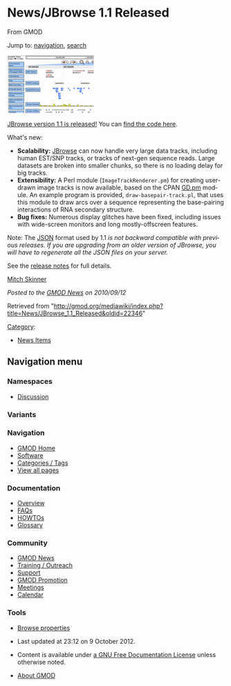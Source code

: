 <div id="mw-page-base" class="noprint">

</div>

<div id="mw-head-base" class="noprint">

</div>

<div id="content" class="mw-body" role="main">

<span id="top"></span>

<div id="mw-js-message" style="display:none;">

</div>



# <span dir="auto">News/JBrowse 1.1 Released</span>

<div id="bodyContent">

<div id="siteSub">

From GMOD

</div>

<div id="contentSub">

</div>

<div id="jump-to-nav" class="mw-jump">

Jump to: [navigation](#mw-navigation), [search](#p-search)

</div>

<div id="mw-content-text" class="mw-content-ltr" lang="en" dir="ltr">

<div class="floatright">

<a href="http://jbrowse.org/?p=56" rel="nofollow"
title="JBrowse 1.1 Released"><img
src="https://raw.githubusercontent.com/GMOD/gmod.github.io/main/mediawiki/images/thumb/2/25/JBrowse-announce-screenshot.png/200px-JBrowse-announce-screenshot.png"
srcset="https://raw.githubusercontent.com/GMOD/gmod.github.io/main/mediawiki/images/thumb/2/25/JBrowse-announce-screenshot.png/300px-JBrowse-announce-screenshot.png 1.5x, https://raw.githubusercontent.com/GMOD/gmod.github.io/main/mediawiki/images/thumb/2/25/JBrowse-announce-screenshot.png/400px-JBrowse-announce-screenshot.png 2x"
width="200" height="134" alt="JBrowse 1.1 Released" /></a>

</div>

<a href="http://jbrowse.org/?p=56" class="external text"
rel="nofollow">JBrowse version 1.1 is released!</a> You can
<a href="http://jbrowse.org/releases/jbrowse-1.1.zip"
class="external text" rel="nofollow">find the code here</a>.

What's new:

- **Scalability:** [JBrowse](../JBrowse.1 "JBrowse") can now handle very
  large data tracks, including human EST/SNP tracks, or tracks of
  next-gen sequence reads. Large datasets are broken into smaller
  chunks, so there is no loading delay for big tracks.
- **Extensibility:** A Perl module (`ImageTrackRenderer.pm`) for
  creating user-drawn image tracks is now available, based on the CPAN
  <a href="http://search.cpan.org/perldoc?GD.pm" class="external text"
  rel="nofollow">GD.pm</a> module. An example program is provided,
  `draw-basepair-track.pl`, that uses this module to draw arcs over a
  sequence representing the base-pairing interactions of RNA secondary
  structure.
- **Bug fixes:** Numerous display glitches have been fixed, including
  issues with wide-screen monitors and long mostly-offscreen features.

Note: The [JSON](../Glossary#JSON "Glossary") format used by 1.1 *is not
backward compatible with previous releases. If you are upgrading from an
older version of JBrowse, you will have to regenerate all the JSON files
on your server.*

See the <a href="http://jbrowse.org/?p=56" class="external text"
rel="nofollow">release notes</a> for full details.

[Mitch Skinner](../User%3AMitchSkinner "User%3AMitchSkinner")

  

<div class="newsfooter">

*Posted to the [GMOD News](../GMOD_News "GMOD News") on 2010/09/12*

</div>

</div>

<div class="printfooter">

Retrieved from
"<http://gmod.org/mediawiki/index.php?title=News/JBrowse_1.1_Released&oldid=22346>"

</div>

<div id="catlinks" class="catlinks">

<div id="mw-normal-catlinks" class="mw-normal-catlinks">

[Category](../Special%3ACategories "Special%3ACategories"):

- [News Items](../Category%3ANews_Items "Category%3ANews Items")

</div>

</div>

<div class="visualClear">

</div>

</div>

</div>

<div id="mw-navigation">

## Navigation menu

<div id="mw-head">



<div id="left-navigation">

<div id="p-namespaces" class="vectorTabs" role="navigation"
aria-labelledby="p-namespaces-label">

### Namespaces


- <span id="ca-talk"><a
  href="http://gmod.org/mediawiki/index.php?title=Talk:News/JBrowse_1.1_Released&amp;action=edit&amp;redlink=1"
  accesskey="t"
  title="Discussion about the content page [t]">Discussion</a></span>

</div>

<div id="p-variants" class="vectorMenu emptyPortlet" role="navigation"
aria-labelledby="p-variants-label">

### 

### Variants[](#)

<div class="menu">

</div>

</div>

</div>





</div>

</div>

</div>

<div id="mw-panel">

<div id="p-logo" role="banner">

<a href="../Main_Page"
style="background-image: url(../../images/GMOD-cogs.png);"
title="Visit the main page"></a>

</div>

<div id="p-Navigation" class="portal" role="navigation"
aria-labelledby="p-Navigation-label">

### Navigation

<div class="body">

- <span id="n-GMOD-Home">[GMOD Home](../Main_Page)</span>
- <span id="n-Software">[Software](../GMOD_Components)</span>
- <span id="n-Categories-.2F-Tags">[Categories /
  Tags](../Categories)</span>
- <span id="n-View-all-pages">[View all
  pages](../Special:AllPages)</span>

</div>

</div>

<div id="p-Documentation" class="portal" role="navigation"
aria-labelledby="p-Documentation-label">

### Documentation

<div class="body">

- <span id="n-Overview">[Overview](../Overview)</span>
- <span id="n-FAQs">[FAQs](../Category%3AFAQ)</span>
- <span id="n-HOWTOs">[HOWTOs](../Category%3AHOWTO)</span>
- <span id="n-Glossary">[Glossary](../Glossary)</span>

</div>

</div>

<div id="p-Community" class="portal" role="navigation"
aria-labelledby="p-Community-label">

### Community

<div class="body">

- <span id="n-GMOD-News">[GMOD News](../GMOD_News)</span>
- <span id="n-Training-.2F-Outreach">[Training /
  Outreach](../Training_and_Outreach)</span>
- <span id="n-Support">[Support](../Support)</span>
- <span id="n-GMOD-Promotion">[GMOD Promotion](../GMOD_Promotion)</span>
- <span id="n-Meetings">[Meetings](../Meetings)</span>
- <span id="n-Calendar">[Calendar](../Calendar)</span>

</div>

</div>

<div id="p-tb" class="portal" role="navigation"
aria-labelledby="p-tb-label">

### Tools

<div class="body">


- <span id="t-smwbrowselink"><a href="../Special%3ABrowse/News-2FJBrowse_1.1_Released"
  rel="smw-browse">Browse properties</a></span>


</div>

</div>

</div>

</div>

<div id="footer" role="contentinfo">

- <span id="footer-info-lastmod">Last updated at 23:12 on 9 October
  2012.</span>
<!-- - <span id="footer-info-viewcount">5,885 page views.</span> -->
- <span id="footer-info-copyright">Content is available under
  <a href="http://www.gnu.org/licenses/fdl-1.3.html" class="external"
  rel="nofollow">a GNU Free Documentation License</a> unless otherwise
  noted.</span>

<!-- -->

- <span id="footer-places-about">[About
  GMOD](../GMOD%3AAbout "GMOD%3AAbout")</span>

<!-- -->






</div>

